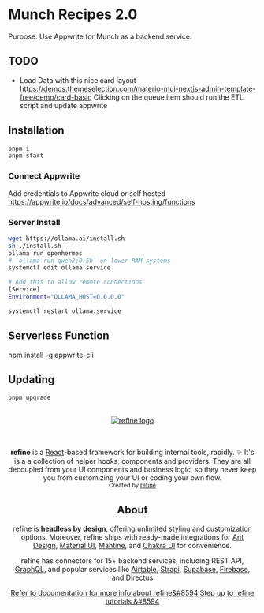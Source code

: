 # Munch Recipes 2.0

Purpose: Use Appwrite for Munch as a backend service.

## TODO

<!-- - Finalize IRecipe -->
<!-- - Provisioning script for Appwrite Recipes model -->

- Load Data with this nice card layout https://demos.themeselection.com/materio-mui-nextjs-admin-template-free/demo/card-basic
  <!-- - Recipe "details" page -->
  <!-- - Search / filtering functionality (culture) -->
  <!-- - Submit your URL to queue -->
  <!-- - Appwrite processing on server -->
  Clicking on the queue item should run the ETL script and update appwrite
    <!-- dark mode -->

## Installation

```bash
pnpm i
pnpm start
```

### Connect Appwrite

Add credentials to Appwrite cloud or self hosted
https://appwrite.io/docs/advanced/self-hosting/functions

### Server Install

```bash
wget https://ollama.ai/install.sh
sh ./install.sh
ollama run openhermes
# `ollama run qwen2:0.5b` on lower RAM systems
systemctl edit ollama.service

# Add this to allow remote connections
[Service]
Environment="OLLAMA_HOST=0.0.0.0"

systemctl restart ollama.service

```

## Serverless Function

npm install -g appwrite-cli

## Updating

```bash
pnpm upgrade
```

<div align="center" style="margin: 30px;">
    <a href="https://refine.dev">
    <img alt="refine logo" src="https://refine.ams3.cdn.digitaloceanspaces.com/readme/refine-readme-banner.png">
    </a>
</div>
<br/>
<div align="center"><strong>refine</strong> is a <a href="https://reactjs.org/">React</a>-based framework for building internal tools, rapidly. ✨  It's is a a collection of helper hooks, components and providers. They are all decoupled from your UI components and business logic, so they never keep you from customizing your UI or coding your own flow.
<br/>

<div align="center">
  <sub>Created by <a href="https://refine.dev">refine</a></sub>
</div>

## About

[refine](https://refine.dev/) is **headless by design**, offering unlimited styling and customization options. Moreover, refine ships with ready-made integrations for [Ant Design](https://ant.design/), [Material UI](https://mui.com/material-ui/getting-started/overview/), [Mantine](https://mantine.dev/), and [Chakra UI](https://chakra-ui.com/) for convenience.

refine has connectors for 15+ backend services, including REST API, [GraphQL](https://graphql.org/), and popular services like [Airtable](https://www.airtable.com/), [Strapi](https://strapi.io/), [Supabase](https://supabase.com/), [Firebase](https://firebase.google.com/), and [Directus](https://directus.io/)

[Refer to documentation for more info about refine&#8594](https://refine.dev/docs/)
[Step up to refine tutorials &#8594](https://refine.dev/docs/tutorial/introduction/index/)
